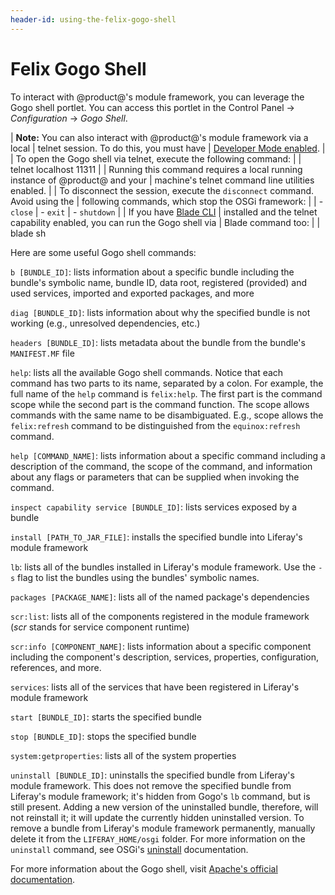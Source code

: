 ```yaml
---
header-id: using-the-felix-gogo-shell
---
```


# Felix Gogo Shell

To interact with @product@'s module framework, you can leverage the Gogo shell
portlet. You can access this portlet in the Control Panel &rarr; *Configuration*
&rarr; *Gogo Shell*.

| **Note:** You can also interact with @product@'s module framework via a local
| telnet session. To do this, you must have
| [Developer Mode enabled](/docs/7-1/tutorials/-/knowledge_base/t/using-developer-mode-with-themes#setting-developer-mode-for-your-server-using-portal-developer-properties).
| 
| To open the Gogo shell via telnet, execute the following command:
| 
|     telnet localhost 11311
| 
| Running this command requires a local running instance of @product@ and your
| machine's telnet command line utilities enabled.
| 
| To disconnect the session, execute the `disconnect` command. Avoid using the
| following commands, which stop the OSGi framework:
| 
| - `close`
| - `exit`
| - `shutdown`
| 
| If you have [Blade CLI](/docs/7-1/tutorials/-/knowledge_base/t/blade-cli)
| installed and the telnet capability enabled, you can run the Gogo shell via
| Blade command too:
| 
|     blade sh <gogoShellCommand>

Here are some useful Gogo shell commands:

`b [BUNDLE_ID]`: lists information about a specific bundle including the
bundle's symbolic name, bundle ID, data root, registered (provided) and used
services, imported and exported packages, and more

`diag [BUNDLE_ID]`: lists information about why the specified bundle is not
working (e.g., unresolved dependencies, etc.)

`headers [BUNDLE_ID]`: lists metadata about the bundle from the bundle's
`MANIFEST.MF` file

`help`: lists all the available Gogo shell commands. Notice that each command
has two parts to its name, separated by a colon. For example, the full name of
the `help` command is `felix:help`. The first part is the command scope while
the second part is the command function. The scope allows commands with the same
name to be disambiguated. E.g., scope allows the `felix:refresh` command to be
distinguished from the `equinox:refresh` command.

`help [COMMAND_NAME]`: lists information about a specific command including a
description of the command, the scope of the command, and information about any
flags or parameters that can be supplied when invoking the command.

`inspect capability service [BUNDLE_ID]`: lists services exposed by a bundle

`install [PATH_TO_JAR_FILE]`: installs the specified bundle into Liferay's
module framework

`lb`: lists all of the bundles installed in Liferay's module framework. Use
the `-s` flag to list the bundles using the bundles' symbolic names.

`packages [PACKAGE_NAME]`: lists all of the named package's dependencies 

`scr:list`: lists all of the components registered in the module framework
(*scr* stands for service component runtime)

`scr:info [COMPONENT_NAME]`: lists information about a specific component
including the component's description, services, properties, configuration,
references, and more.

`services`: lists all of the services that have been registered in Liferay's
module framework

`start [BUNDLE_ID]`: starts the specified bundle

`stop [BUNDLE_ID]`: stops the specified bundle

`system:getproperties`: lists all of the system properties

`uninstall [BUNDLE_ID]`: uninstalls the specified bundle from Liferay's module
framework. This does not remove the specified bundle from Liferay's module
framework; it's hidden from Gogo's `lb` command, but is still present. Adding
a new version of the uninstalled bundle, therefore, will not reinstall it; it
will update the currently hidden uninstalled version. To remove a
bundle from Liferay's module framework permanently, manually delete it from the
`LIFERAY_HOME/osgi` folder. For more information on the `uninstall` command, see
OSGi's
[uninstall](https://osgi.org/javadoc/r6/core/org/osgi/framework/Bundle.html#uninstall\(\))
documentation.

For more information about the Gogo shell, visit
[Apache's official documentation](http://felix.apache.org/documentation/subprojects/apache-felix-gogo.html).
